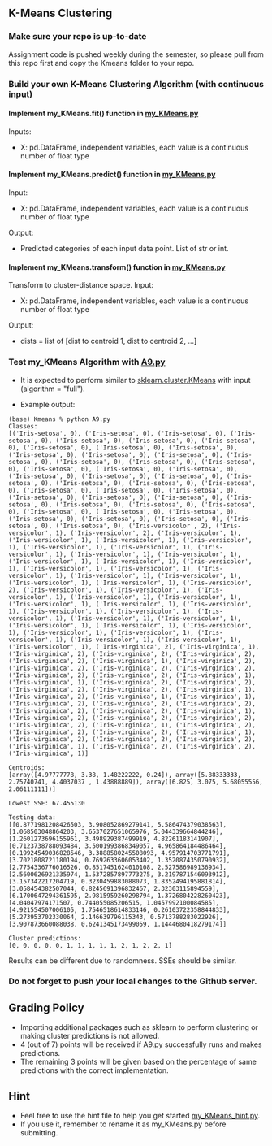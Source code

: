 ## K-Means Clustering

### Make sure your repo is up-to-date

Assignment code is pushed weekly during the semester, so please pull from this repo first and copy the Kmeans folder to your repo. 

### Build your own K-Means Clustering Algorithm (with continuous input)

#### Implement my_KMeans.fit() function in [my_KMeans.py](KMeans/my_KMeans.py)
Inputs:
- X: pd.DataFrame, independent variables, each value is a continuous number of float type

#### Implement my_KMeans.predict() function in [my_KMeans.py](KMeans/my_KMeans.py)
Input:
- X: pd.DataFrame, independent variables, each value is a continuous number of float type

Output:
- Predicted categories of each input data point. List of str or int.

#### Implement my_KMeans.transform() function in [my_KMeans.py](KMeans/my_KMeans.py)
Transform to cluster-distance space.
Input:
- X: pd.DataFrame, independent variables, each value is a continuous number of float type

Output:
- dists = list of [dist to centroid 1, dist to centroid 2, ...]

### Test my_KMeans Algorithm with [A9.py](KMeans/A9.py)

 - It is expected to perform similar to [sklearn.cluster.KMeans](https://scikit-learn.org/stable/modules/generated/sklearn.cluster.KMeans.html) with input (algorithm = "full").
 
 - Example output:
 ```
 (base) Kmeans % python A9.py 
Classes:
[('Iris-setosa', 0), ('Iris-setosa', 0), ('Iris-setosa', 0), ('Iris-setosa', 0), ('Iris-setosa', 0), ('Iris-setosa', 0), ('Iris-setosa', 0), ('Iris-setosa', 0), ('Iris-setosa', 0), ('Iris-setosa', 0), ('Iris-setosa', 0), ('Iris-setosa', 0), ('Iris-setosa', 0), ('Iris-setosa', 0), ('Iris-setosa', 0), ('Iris-setosa', 0), ('Iris-setosa', 0), ('Iris-setosa', 0), ('Iris-setosa', 0), ('Iris-setosa', 0), ('Iris-setosa', 0), ('Iris-setosa', 0), ('Iris-setosa', 0), ('Iris-setosa', 0), ('Iris-setosa', 0), ('Iris-setosa', 0), ('Iris-setosa', 0), ('Iris-setosa', 0), ('Iris-setosa', 0), ('Iris-setosa', 0), ('Iris-setosa', 0), ('Iris-setosa', 0), ('Iris-setosa', 0), ('Iris-setosa', 0), ('Iris-setosa', 0), ('Iris-setosa', 0), ('Iris-setosa', 0), ('Iris-setosa', 0), ('Iris-setosa', 0), ('Iris-setosa', 0), ('Iris-setosa', 0), ('Iris-setosa', 0), ('Iris-setosa', 0), ('Iris-setosa', 0), ('Iris-setosa', 0), ('Iris-versicolor', 2), ('Iris-versicolor', 1), ('Iris-versicolor', 2), ('Iris-versicolor', 1), ('Iris-versicolor', 1), ('Iris-versicolor', 1), ('Iris-versicolor', 1), ('Iris-versicolor', 1), ('Iris-versicolor', 1), ('Iris-versicolor', 1), ('Iris-versicolor', 1), ('Iris-versicolor', 1), ('Iris-versicolor', 1), ('Iris-versicolor', 1), ('Iris-versicolor', 1), ('Iris-versicolor', 1), ('Iris-versicolor', 1), ('Iris-versicolor', 1), ('Iris-versicolor', 1), ('Iris-versicolor', 1), ('Iris-versicolor', 1), ('Iris-versicolor', 1), ('Iris-versicolor', 2), ('Iris-versicolor', 1), ('Iris-versicolor', 1), ('Iris-versicolor', 1), ('Iris-versicolor', 1), ('Iris-versicolor', 1), ('Iris-versicolor', 1), ('Iris-versicolor', 1), ('Iris-versicolor', 1), ('Iris-versicolor', 1), ('Iris-versicolor', 1), ('Iris-versicolor', 1), ('Iris-versicolor', 1), ('Iris-versicolor', 1), ('Iris-versicolor', 1), ('Iris-versicolor', 1), ('Iris-versicolor', 1), ('Iris-versicolor', 1), ('Iris-versicolor', 1), ('Iris-versicolor', 1), ('Iris-versicolor', 1), ('Iris-versicolor', 1), ('Iris-versicolor', 1), ('Iris-virginica', 2), ('Iris-virginica', 1), ('Iris-virginica', 2), ('Iris-virginica', 2), ('Iris-virginica', 2), ('Iris-virginica', 2), ('Iris-virginica', 1), ('Iris-virginica', 2), ('Iris-virginica', 2), ('Iris-virginica', 2), ('Iris-virginica', 2), ('Iris-virginica', 2), ('Iris-virginica', 2), ('Iris-virginica', 1), ('Iris-virginica', 1), ('Iris-virginica', 2), ('Iris-virginica', 2), ('Iris-virginica', 2), ('Iris-virginica', 2), ('Iris-virginica', 1), ('Iris-virginica', 2), ('Iris-virginica', 1), ('Iris-virginica', 1), ('Iris-virginica', 2), ('Iris-virginica', 2), ('Iris-virginica', 2), ('Iris-virginica', 2), ('Iris-virginica', 2), ('Iris-virginica', 1), ('Iris-virginica', 2), ('Iris-virginica', 2), ('Iris-virginica', 2), ('Iris-virginica', 2), ('Iris-virginica', 1), ('Iris-virginica', 2), ('Iris-virginica', 2), ('Iris-virginica', 2), ('Iris-virginica', 1), ('Iris-virginica', 2), ('Iris-virginica', 2), ('Iris-virginica', 2), ('Iris-virginica', 1), ('Iris-virginica', 2), ('Iris-virginica', 2), ('Iris-virginica', 1)]

Centroids:
[array([4.97777778, 3.38, 1.48222222, 0.24]), array([5.88333333, 2.75740741, 4.4037037 , 1.43888889]), array([6.825, 3.075, 5.68055556, 2.06111111])]

Lowest SSE: 67.455130

Testing data:
[[0.8771981208426503, 3.908052869279141, 5.586474379038563], [1.068503048864203, 3.6537027651065976, 5.044339664844246], [1.2601273696155961, 3.498929387499919, 4.82261183141907], [0.7123738788093484, 3.5001993868349057, 4.965864184486464], [0.19924549036828546, 3.3888580245508093, 4.957914703771791], [3.7021808721180194, 0.7692633606053402, 1.3520874350790932], [2.7754336776016526, 0.8517451624010108, 2.527586989136934], [2.5600626921335974, 1.5372857897773275, 3.2197871546093912], [3.157342217204719, 0.3230459883088073, 1.8352494195881814], [3.058454382507044, 0.8245691396832467, 2.32303115894559], [6.1700647294361595, 2.9815959260298794, 1.3726804228260423], [4.04047974171507, 0.744055085206515, 1.0457992100084585], [4.921554507006105, 1.7546518614833146, 0.26103722358844833], [5.273953702330064, 2.146639796115343, 0.5713788283022926], [3.907873660088038, 0.6241345173499059, 1.1444680418279174]]

Cluster predictions:
[0, 0, 0, 0, 0, 1, 1, 1, 1, 1, 2, 1, 2, 2, 1]

 ```
 Results can be different due to randomness. SSEs should be similar.

### Do not forget to push your local changes to the Github server.

## Grading Policy
 - Importing additional packages such as sklearn to perform clustering or making cluster predictions is not allowed.
 - 4 (out of 7) points will be received if A9.py successfully runs and makes predictions.
 - The remaining 3 points will be given based on the percentage of same predictions with the correct implementation.
   
## Hint
 - Feel free to use the hint file to help you get started [my_KMeans_hint.py](KMeans/my_KMeans_hint.py).
 - If you use it, remember to rename it as my_KMeans.py before submitting. 
